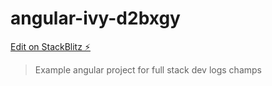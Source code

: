# angular-ivy-d2bxgy

[Edit on StackBlitz ⚡️](https://stackblitz.com/edit/angular-ivy-d2bxgy)

>Example angular project for full stack dev logs champs 
